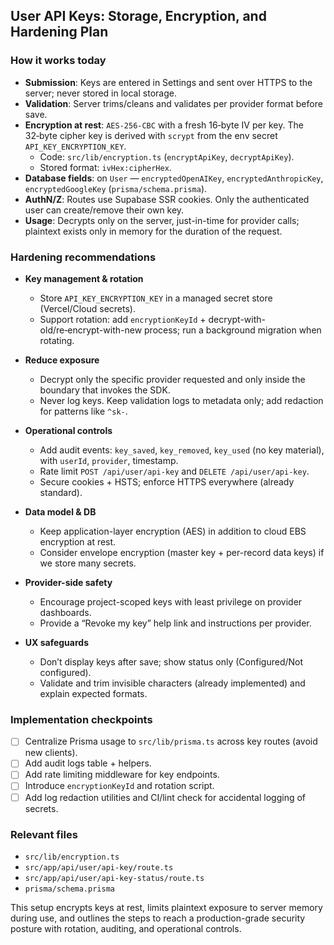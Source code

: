 ## User API Keys: Storage, Encryption, and Hardening Plan

### How it works today
- **Submission**: Keys are entered in Settings and sent over HTTPS to the server; never stored in local storage.
- **Validation**: Server trims/cleans and validates per provider format before save.
- **Encryption at rest**: `AES-256-CBC` with a fresh 16‑byte IV per key. The 32‑byte cipher key is derived with `scrypt` from the env secret `API_KEY_ENCRYPTION_KEY`.
  - Code: `src/lib/encryption.ts` (`encryptApiKey`, `decryptApiKey`).
  - Stored format: `ivHex:cipherHex`.
- **Database fields**: on `User` — `encryptedOpenAIKey`, `encryptedAnthropicKey`, `encryptedGoogleKey` (`prisma/schema.prisma`).
- **AuthN/Z**: Routes use Supabase SSR cookies. Only the authenticated user can create/remove their own key.
- **Usage**: Decrypts only on the server, just-in-time for provider calls; plaintext exists only in memory for the duration of the request.

### Hardening recommendations
- **Key management & rotation**
  - Store `API_KEY_ENCRYPTION_KEY` in a managed secret store (Vercel/Cloud secrets).
  - Support rotation: add `encryptionKeyId` + decrypt-with-old/re‑encrypt-with-new process; run a background migration when rotating.

- **Reduce exposure**
  - Decrypt only the specific provider requested and only inside the boundary that invokes the SDK.
  - Never log keys. Keep validation logs to metadata only; add redaction for patterns like `^sk-`.

- **Operational controls**
  - Add audit events: `key_saved`, `key_removed`, `key_used` (no key material), with `userId`, `provider`, timestamp.
  - Rate limit `POST /api/user/api-key` and `DELETE /api/user/api-key`.
  - Secure cookies + HSTS; enforce HTTPS everywhere (already standard).

- **Data model & DB**
  - Keep application-layer encryption (AES) in addition to cloud EBS encryption at rest.
  - Consider envelope encryption (master key + per-record data keys) if we store many secrets.

- **Provider-side safety**
  - Encourage project-scoped keys with least privilege on provider dashboards.
  - Provide a “Revoke my key” help link and instructions per provider.

- **UX safeguards**
  - Don’t display keys after save; show status only (Configured/Not configured).
  - Validate and trim invisible characters (already implemented) and explain expected formats.

### Implementation checkpoints
- [ ] Centralize Prisma usage to `src/lib/prisma.ts` across key routes (avoid new clients).
- [ ] Add audit logs table + helpers.
- [ ] Add rate limiting middleware for key endpoints.
- [ ] Introduce `encryptionKeyId` and rotation script.
- [ ] Add log redaction utilities and CI/lint check for accidental logging of secrets.

### Relevant files
- `src/lib/encryption.ts`
- `src/app/api/user/api-key/route.ts`
- `src/app/api/user/api-key-status/route.ts`
- `prisma/schema.prisma`

This setup encrypts keys at rest, limits plaintext exposure to server memory during use, and outlines the steps to reach a production-grade security posture with rotation, auditing, and operational controls.


